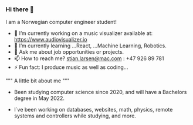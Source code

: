 ### Hi there 👋
I am a Norwegian computer engineer student!

- 🔭 I’m currently working on a music visualizer <website> available at: https://www.audiovisualizer.io
- 🤔 I’m currently learning ...React, ...Machine Learning, Robotics.
- 💬 Ask me about job opportunities or projects.
- 📫 How to reach me? stian.larsen@mac.com : +47 926 89 781
- ⚡ Fun fact: I produce music as well as coding...
  
"""   A little bit about me   """
  - Been studying computer science since 2020, and will have a Bachelors degree in May 2022.
  
  * I`ve been working on databases, websites, math, physics, remote systems and controllers  while studying, and more.
<!--
**Stianlars1/Stianlars1** is a ✨ _special_ ✨ repository because its `README.md` (this file) appears on your GitHub profile.

Here are some ideas to get you started:

- 🔭 I’m currently working on ...
- 🌱 I’m currently learning ...
- 👯 I’m looking to collaborate on ...
- 🤔 I’m looking for help with ...
- 💬 Ask me about ...
- 📫 How to reach me: ...
- 😄 Pronouns: ...
- ⚡ Fun fact: ...
-->


